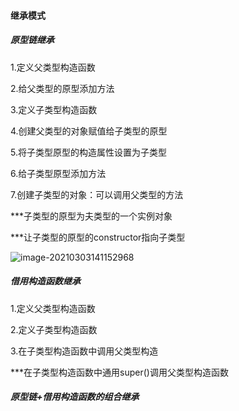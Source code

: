 #### 继承模式

##### 原型链继承

1.定义父类型构造函数

2.给父类型的原型添加方法

3.定义子类型构造函数

4.创建父类型的对象赋值给子类型的原型

5.将子类型原型的构造属性设置为子类型

6.给子类型原型添加方法

7.创建子类型的对象：可以调用父类型的方法

***子类型的原型为夫类型的一个实例对象

***让子类型的原型的constructor指向子类型

![image-20210303141152968](C:\Users\Fudan_CSer\AppData\Roaming\Typora\typora-user-images\image-20210303141152968.png)

##### 借用构造函数继承

1.定义父类型构造函数

2.定义子类型构造函数

3.在子类型构造函数中调用父类型构造

***在子类型构造函数中通用super()调用父类型构造函数

##### 原型链+借用构造函数的组合继承

